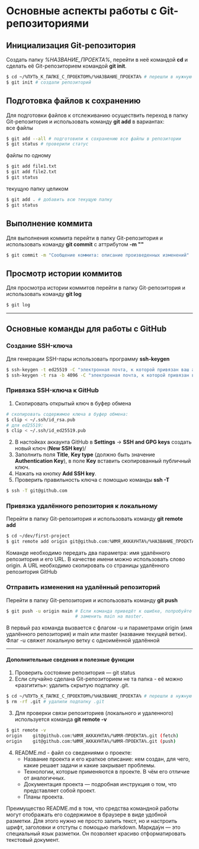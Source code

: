 # Основные аспекты работы с Git-репозиториями
## Инициализация Git-репозитория
Создать папку _%НАЗВАНИЕ_ПРОЕКТА%_, перейти в неё командой **cd** и сделать её Git-репозиторием командой **git init**.
```bash
$ cd ~/%ПУТЬ_К_ПАПКЕ_С_ПРОЕКТОМ%/%НАЗВАНИЕ_ПРОЕКТА% # перешли в нужную папку
$ git init # создали репозиторий
```
## Подготовка файлов к сохранению
Для подготовки файлов к отслеживанию осуществить переход в папку Git-репозитория и использовать команду **git add** в вариантах:  
все файлы
```bash
$ git add --all # подготовили к сохранению все файлы в репозитории
$ git status # проверили статус 
```
файлы по одному
```bash
$ git add file1.txt
$ git add file2.txt
$ git status 
```
текущую папку целиком
```bash
$ git add . # добавить всю текущую папку
$ git status 
```
## Выполнение коммита
Для выполнения коммита перейти в папку Git-репозитория и использовать команду **git commit** c аттрибутом **-m ""**
```bash
$ git commit -m "Сообщение коммита: описание произведенных изменений" 
```
## Просмотр истории коммитов
Для просмотра истории коммитов перейти в папку Git-репозитория и использовать команду **git log**
```bash
$ git log 
```
---
## Основные команды для работы с GitHub
### Создание SSH-ключа
Для генерации SSH-пары использовать программу **ssh-keygen**
```bash
$ ssh-keygen -t ed25519 -C "электронная почта, к которой привязан ваш аккаунт на GitHub" 
$ ssh-keygen -t rsa -b 4096 -C "электронная почта, к которой привязан ваш аккаунт на GitHub" 
```
### Привязка SSH-ключа к GitHub
1. Скопировать открытый ключ в буфер обмена
```bash
# скопировать содержимое ключа в буфер обмена:
$ clip < ~/.ssh/id_rsa.pub
# для ed25519:
$ clip < ~/.ssh/id_ed25519.pub 
```
2. В настойках аккаунта GitHub в **Settings** -> **SSH and GPG keys** создать новый ключ (**New SSH key**)/
3. Заполнить поля **Title**, **Key type** (должно быть значение **Authentication Key**), в поле **Key** вставить скопированный публичный ключ.
4. Нажать на кнопку **Add SSH key**.
5. Проверить правильность ключа с помощью команды **ssh -T**
```bash
$ ssh -T git@github.com 
```
### Привязка удалённого репозитория к локальному
Перейти в папку Git-репозитория и использовать команду **git remote add**
```bash
$ cd ~/dev/first-project
$ git remote add origin git@github.com:%ИМЯ_АККАУНТА%/%НАЗВАНИЕ_ПРОЕКТА%.git 
```
Команде необходимо передать два параметра: имя удалённого репозитория и его URL. В качестве имени можно использовать слово origin. А URL необходимо скопировать со страницы удалённого репозитория GitHub 
### Отправить изменения на удалённый репозиторий
Перейти в папку Git-репозитория и использовать команду **git push**
```bash
$ git push -u origin main # Если команда приведёт к ошибке, попробуйте 
                          # заменить main на master. 
```
В первый раз команда вызвается с флагом -u и параметрами origin (имя удалённого репозитория) и main или master (название текущей ветки). Флаг -u свяжет локальную ветку с одноимённой удалённой





---
#### Дополнительные сведения и полезные функции
1. Проверить состояние репозитория — git status
2. Если случайно сделана Git-репозиторием не та папка - её можно «разгитить»: удалить скрытую подпапку .git.
```bash
$ cd ~/%ПУТЬ_К_ПАПКЕ_С_ПРОЕКТОМ%/%НАЗВАНИЕ_ПРОЕКТА% # перешли в нужную папку
$ rm -rf .git # удалили подпапку .git
```
3. Для проверки связи репозиториев (локального и удаленного) используется команда **git remote -v**
```bash
$ git remote -v
origin    git@github.com:%ИМЯ_АККАУНТА%/%ИМЯ-ПРОЕКТА%.git (fetch)
origin    git@github.com:%ИМЯ_АККАУНТА%/%ИМЯ-ПРОЕКТА%.git (push) 
```
4. README.md - файл со сведениями о проекте:  
    - Название проекта и его краткое описание: кем создан, для чего, какие решает задачи и какие закрывает проблемы.  
    - Технологии, которые применяются в проекте. В чём его отличие от аналогичных.  
    - Документация проекта — подробная инструкция о том, что представляет собой проект.
    - Планы проекта.  

Преимущество README.md в том, что средства командной работы могут отображать его содержимое в браузере в виде удобной разметки. Для этого нужно не просто залить текст, но и настроить шрифт, заголовки и отступы с помощью markdown. Маркда́ун — это специальный язык разметки. Он позволяет красиво отформатировать текстовый документ.